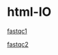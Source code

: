 # html-IO

[fastqc1](2S-A_HK77MCCXY_L5_1.fq_fastqc.html)

[fastqc2](2S-A_HK77MCCXY_L5_2.fq_fastqc.html)
